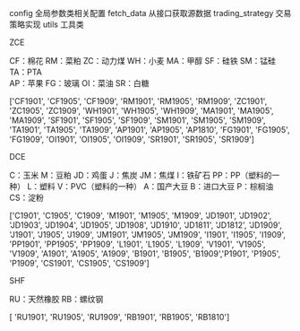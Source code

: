 config 全局参数类相关配置
fetch_data 从接口获取源数据
trading_strategy 交易策略实现
utils 工具类

ZCE

CF：棉花  RM：菜粕  ZC：动力煤  WH：小麦   MA：甲醇  SF：硅铁  SM：锰硅  TA：PTA  
AP：苹果  FG：玻璃  OI：菜油  SR：白糖

['CF1901', 'CF1905', 'CF1909', 'RM1901', 'RM1905', 'RM1909', 'ZC1901', 'ZC1905', 'ZC1909', 'WH1901', 'WH1905', 'WH1909', 'MA1901', 'MA1905', 'MA1909', 'SF1901', 'SF1905', 'SF1909', 'SM1901', 'SM1905', 'SM1909', 'TA1901', 'TA1905', 'TA1909', 'AP1901', 'AP1905', 'AP1810', 'FG1901', 'FG1905', 'FG1909', 'OI1901', 'OI1905', 'OI1909', 'SR1901', 'SR1905', 'SR1909']

DCE

C：玉米  M：豆粕  JD：鸡蛋  J：焦炭  JM：焦煤  I：铁矿石  PP：PP（塑料的一种）  L：塑料
V：PVC（塑料的一种）  A：国产大豆  B：进口大豆  P：棕榈油  CS：淀粉

['C1901', 'C1905', 'C1909', 'M1901', 'M1905', 'M1909', 'JD1901', 'JD1902', 'JD1903', 'JD1904', 'JD1905', 'JD1908', 'JD1910', 'JD1811', 'JD1812', 'JD1909', 'J1901', 'J1905', 'J1909', 'JM1901', 'JM1905', 'JM1909', 'I1901', 'I1905', 'I1909', 'PP1901', 'PP1905', 'PP1909', 'L1901', 'L1905', 'L1909', 'V1901', 'V1905', 'V1909', 'A1901', 'A1905', 'A1909', 'B1901', 'B1905', 'B1909','P1901', 'P1905', 'P1909', 'CS1901', 'CS1905', 'CS1909']

SHF

RU：天然橡胶  RB：螺纹钢

[ 'RU1901', 'RU1905', 'RU1909', 'RB1901', 'RB1905', 'RB1810']